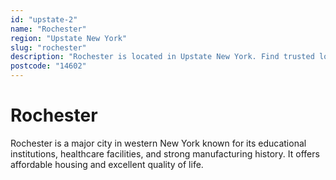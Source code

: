 ```yaml
---
id: "upstate-2"
name: "Rochester"
region: "Upstate New York"
slug: "rochester"
description: "Rochester is located in Upstate New York. Find trusted local plumbers serving this area."
postcode: "14602"
---
```


# Rochester

Rochester is a major city in western New York known for its educational institutions, healthcare facilities, and strong manufacturing history. It offers affordable housing and excellent quality of life. 